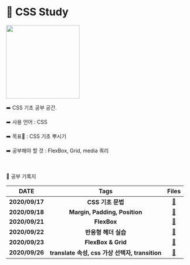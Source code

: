 # :art: CSS Study 



<img src ="https://user-images.githubusercontent.com/48006103/94131997-a3d02500-fe99-11ea-9004-22419ddc7a0f.png" width = "200" height = auto>





:arrow_right: CSS 기초 공부 공간.

:arrow_right: 사용 언어 : CSS

:arrow_right: 목표:bookmark: :  CSS 기초 뿌시기​

:arrow_right: 공부해야 할 것 : FlexBox, Grid, media 쿼리


</br>

:book: 공부 기록지

|      DATE      |                      Tags                       |                            Files                             |
| :------------: | :---------------------------------------------: | :----------------------------------------------------------: |
| **2020/09/17** |                **CSS 기초 문법**                | **[:link: ](https://github.com/holim0/Front_End_Study/blob/master/README_Directory/CSS/20200917.md)** |
| **2020/09/18** |          **Margin, Padding, Position**          | **[:link:](https://github.com/holim0/Front_End_Study/blob/master/README_Directory/CSS/20200918.md)** |
| **2020/09/21** |                   **FlexBox**                   | [:link:](https://github.com/holim0/Front_End_Study/blob/master/README_Directory/CSS/20200921.md) |
| **2020/09/22** |              **반응형 헤더 실습**               | [:link:](https://github.com/holim0/Front_End_Study/blob/master/README_Directory/CSS/20200922.md) |
| **2020/09/23** |               **FlexBox & Grid**                | [:link:](https://github.com/holim0/Front_End_Study/blob/master/README_Directory/CSS/20200923.md) |
| **2020/09/26** | **translate 속성, css 가상 선택자, transition** | [:link:](https://github.com/holim0/Front_End_Study/blob/master/README_Directory/CSS/20200926.md) |



</br>

</br>

